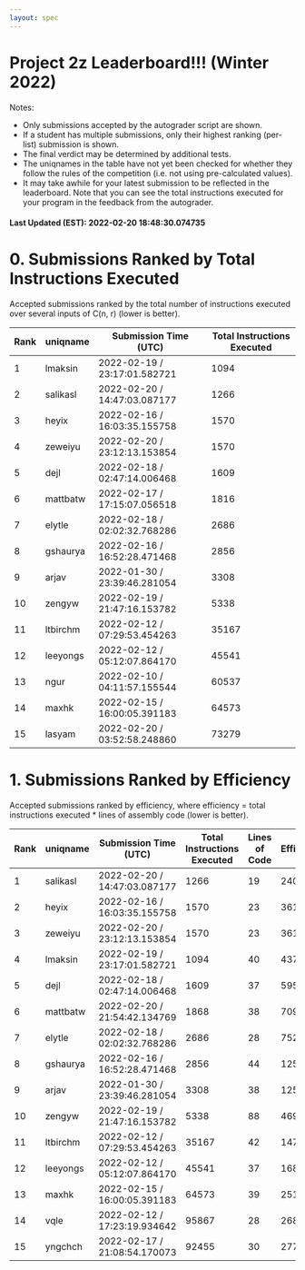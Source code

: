 ```yaml
---
layout: spec
---
```


Project 2z Leaderboard!!! (Winter 2022)
==============================
Notes:
- Only submissions accepted by the autograder script are shown.
- If a student has multiple submissions, only their highest ranking (per-list) submission is shown.
- The final verdict may be determined by additional tests.
- The uniqnames in the table have not yet been checked for whether they follow the rules of the competition (i.e. not using pre-calculated values).
- It may take awhile for your latest submission to be reflected in the leaderboard. Note that you can see the total instructions executed for your program in the feedback from the autograder.


#### Last Updated (EST): 2022-02-20 18:48:30.074735

# 0. Submissions Ranked by Total Instructions Executed
Accepted submissions ranked by the total number of instructions executed over several inputs of C(n, r) (lower is better).

| Rank  | uniqname | Submission Time (UTC) | Total Instructions Executed |
|---|---|---|---|
| 1 | lmaksin | 2022-02-19 / 23:17:01.582721 | 1094 |
| 2 | salikasl | 2022-02-20 / 14:47:03.087177 | 1266 |
| 3 | heyix | 2022-02-16 / 16:03:35.155758 | 1570 |
| 4 | zeweiyu | 2022-02-20 / 23:12:13.153854 | 1570 |
| 5 | dejl | 2022-02-18 / 02:47:14.006468 | 1609 |
| 6 | mattbatw | 2022-02-17 / 17:15:07.056518 | 1816 |
| 7 | elytle | 2022-02-18 / 02:02:32.768286 | 2686 |
| 8 | gshaurya | 2022-02-16 / 16:52:28.471468 | 2856 |
| 9 | arjav | 2022-01-30 / 23:39:46.281054 | 3308 |
| 10 | zengyw | 2022-02-19 / 21:47:16.153782 | 5338 |
| 11 | ltbirchm | 2022-02-12 / 07:29:53.454263 | 35167 |
| 12 | leeyongs | 2022-02-12 / 05:12:07.864170 | 45541 |
| 13 | ngur | 2022-02-10 / 04:11:57.155544 | 60537 |
| 14 | maxhk | 2022-02-15 / 16:00:05.391183 | 64573 |
| 15 | lasyam | 2022-02-20 / 03:52:58.248860 | 73279 |


# 1. Submissions Ranked by Efficiency
Accepted submissions ranked by efficiency, where efficiency = total instructions executed * lines of assembly code (lower is better).

| Rank  | uniqname | Submission Time (UTC) | Total Instructions Executed |Lines of Code | Efficiency |
|---|---|---|---|---|---|
| 1 | salikasl | 2022-02-20 / 14:47:03.087177 | 1266 | 19 | 24054 |
| 2 | heyix | 2022-02-16 / 16:03:35.155758 | 1570 | 23 | 36110 |
| 3 | zeweiyu | 2022-02-20 / 23:12:13.153854 | 1570 | 23 | 36110 |
| 4 | lmaksin | 2022-02-19 / 23:17:01.582721 | 1094 | 40 | 43760 |
| 5 | dejl | 2022-02-18 / 02:47:14.006468 | 1609 | 37 | 59533 |
| 6 | mattbatw | 2022-02-20 / 21:54:42.134769 | 1868 | 38 | 70984 |
| 7 | elytle | 2022-02-18 / 02:02:32.768286 | 2686 | 28 | 75208 |
| 8 | gshaurya | 2022-02-16 / 16:52:28.471468 | 2856 | 44 | 125664 |
| 9 | arjav | 2022-01-30 / 23:39:46.281054 | 3308 | 38 | 125704 |
| 10 | zengyw | 2022-02-19 / 21:47:16.153782 | 5338 | 88 | 469744 |
| 11 | ltbirchm | 2022-02-12 / 07:29:53.454263 | 35167 | 42 | 1477014 |
| 12 | leeyongs | 2022-02-12 / 05:12:07.864170 | 45541 | 37 | 1685017 |
| 13 | maxhk | 2022-02-15 / 16:00:05.391183 | 64573 | 39 | 2518347 |
| 14 | vqle | 2022-02-12 / 17:23:19.934642 | 95867 | 28 | 2684276 |
| 15 | yngchch | 2022-02-17 / 21:08:54.170073 | 92455 | 30 | 2773650 |


